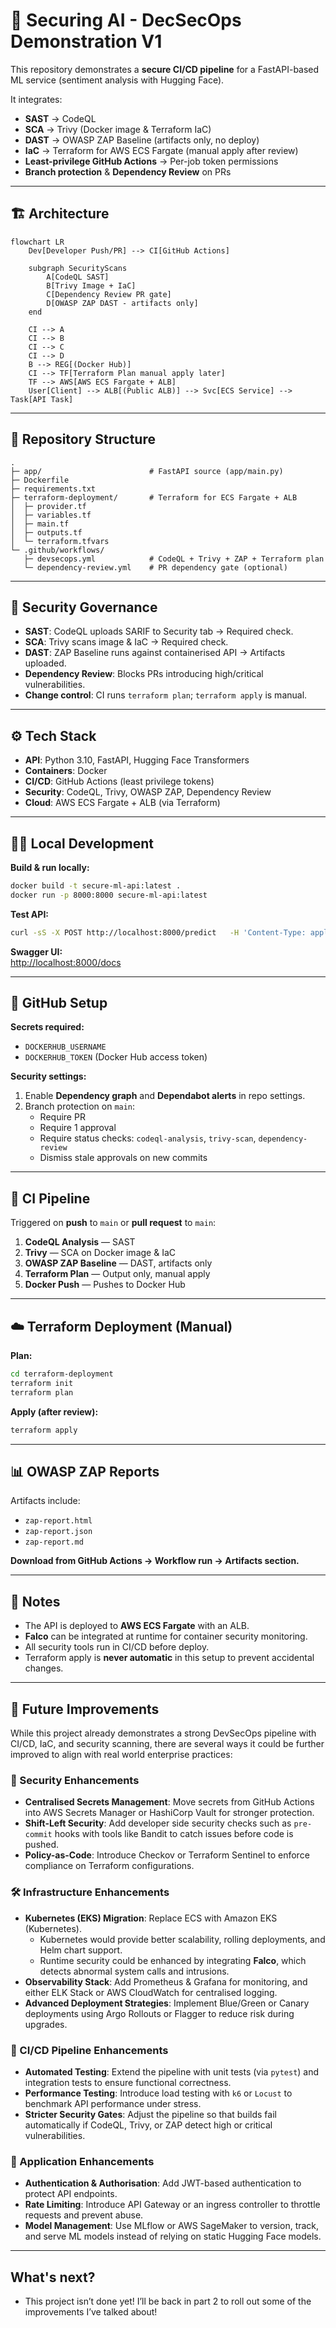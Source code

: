 # 🚀 Securing AI - DecSecOps Demonstration V1

This repository demonstrates a **secure CI/CD pipeline** for a FastAPI-based ML service (sentiment analysis with Hugging Face).  

It integrates:

- **SAST** → CodeQL  
- **SCA** → Trivy (Docker image & Terraform IaC)  
- **DAST** → OWASP ZAP Baseline (artifacts only, no deploy)  
- **IaC** → Terraform for AWS ECS Fargate (manual apply after review)  
- **Least-privilege GitHub Actions** → Per-job token permissions  
- **Branch protection** & **Dependency Review** on PRs

---

## 🏗️ Architecture

```mermaid
flowchart LR
    Dev[Developer Push/PR] --> CI[GitHub Actions]

    subgraph SecurityScans
        A[CodeQL SAST]
        B[Trivy Image + IaC]
        C[Dependency Review PR gate]
        D[OWASP ZAP DAST - artifacts only]
    end

    CI --> A
    CI --> B
    CI --> C
    CI --> D
    B --> REG[(Docker Hub)]
    CI --> TF[Terraform Plan manual apply later]
    TF --> AWS[AWS ECS Fargate + ALB]
    User[Client] --> ALB[(Public ALB)] --> Svc[ECS Service] --> Task[API Task]

```

---

## 📂 Repository Structure

```
.
├─ app/                        # FastAPI source (app/main.py)
├─ Dockerfile
├─ requirements.txt
├─ terraform-deployment/       # Terraform for ECS Fargate + ALB
│  ├─ provider.tf
│  ├─ variables.tf
│  ├─ main.tf
│  ├─ outputs.tf
│  └─ terraform.tfvars
└─ .github/workflows/
   ├─ devsecops.yml            # CodeQL + Trivy + ZAP + Terraform plan
   └─ dependency-review.yml    # PR dependency gate (optional)
```

---

## 🔐 Security Governance

- **SAST**: CodeQL uploads SARIF to Security tab → Required check.  
- **SCA**: Trivy scans image & IaC → Required check.  
- **DAST**: ZAP Baseline runs against containerised API → Artifacts uploaded.  
- **Dependency Review**: Blocks PRs introducing high/critical vulnerabilities.  
- **Change control**: CI runs `terraform plan`; `terraform apply` is manual.

---

## ⚙️ Tech Stack

- **API**: Python 3.10, FastAPI, Hugging Face Transformers  
- **Containers**: Docker  
- **CI/CD**: GitHub Actions (least privilege tokens)  
- **Security**: CodeQL, Trivy, OWASP ZAP, Dependency Review  
- **Cloud**: AWS ECS Fargate + ALB (via Terraform)

---

## 🧑‍💻 Local Development

**Build & run locally:**
```bash
docker build -t secure-ml-api:latest .
docker run -p 8000:8000 secure-ml-api:latest
```

**Test API:**
```bash
curl -sS -X POST http://localhost:8000/predict   -H 'Content-Type: application/json'   -d '{"text":"I love learning DevSecOps!"}'
```

**Swagger UI:**  
<http://localhost:8000/docs>

---

## 🔑 GitHub Setup

**Secrets required:**
- `DOCKERHUB_USERNAME`  
- `DOCKERHUB_TOKEN` (Docker Hub access token)

**Security settings:**
1. Enable **Dependency graph** and **Dependabot alerts** in repo settings.  
2. Branch protection on `main`:
   - Require PR
   - Require 1 approval
   - Require status checks: `codeql-analysis`, `trivy-scan`, `dependency-review`
   - Dismiss stale approvals on new commits

---

## 🔄 CI Pipeline

Triggered on **push** to `main` or **pull request** to `main`:

1. **CodeQL Analysis** — SAST  
2. **Trivy** — SCA on Docker image & IaC  
3. **OWASP ZAP Baseline** — DAST, artifacts only  
4. **Terraform Plan** — Output only, manual apply  
5. **Docker Push** — Pushes to Docker Hub

---

## ☁️ Terraform Deployment (Manual)

**Plan:**
```bash
cd terraform-deployment
terraform init
terraform plan
```

**Apply (after review):**
```bash
terraform apply
```

---

## 📊 OWASP ZAP Reports

Artifacts include:
- `zap-report.html`
- `zap-report.json`
- `zap-report.md`

**Download from GitHub Actions → Workflow run → Artifacts section.**

---

## 📌 Notes

- The API is deployed to **AWS ECS Fargate** with an ALB.  
- **Falco** can be integrated at runtime for container security monitoring.  
- All security tools run in CI/CD before deploy.  
- Terraform apply is **never automatic** in this setup to prevent accidental changes.

---

## 🚀 Future Improvements

While this project already demonstrates a strong DevSecOps pipeline with CI/CD, IaC, and security scanning, there are several ways it could be further improved to align with real world enterprise practices:

### 🔐 Security Enhancements
- **Centralised Secrets Management**: Move secrets from GitHub Actions into AWS Secrets Manager or HashiCorp Vault for stronger protection.  
- **Shift-Left Security**: Add developer side security checks such as `pre-commit` hooks with tools like Bandit to catch issues before code is pushed.  
- **Policy-as-Code**: Introduce Checkov or Terraform Sentinel to enforce compliance on Terraform configurations.

### 🛠️ Infrastructure Enhancements
- **Kubernetes (EKS) Migration**: Replace ECS with Amazon EKS (Kubernetes).  
  - Kubernetes would provide better scalability, rolling deployments, and Helm chart support.  
  - Runtime security could be enhanced by integrating **Falco**, which detects abnormal system calls and intrusions.  
- **Observability Stack**: Add Prometheus & Grafana for monitoring, and either ELK Stack or AWS CloudWatch for centralised logging.  
- **Advanced Deployment Strategies**: Implement Blue/Green or Canary deployments using Argo Rollouts or Flagger to reduce risk during upgrades.

### 🔄 CI/CD Pipeline Enhancements
- **Automated Testing**: Extend the pipeline with unit tests (via `pytest`) and integration tests to ensure functional correctness.  
- **Performance Testing**: Introduce load testing with `k6` or `Locust` to benchmark API performance under stress.  
- **Stricter Security Gates**: Adjust the pipeline so that builds fail automatically if CodeQL, Trivy, or ZAP detect high or critical vulnerabilities.

### 🤖 Application Enhancements
- **Authentication & Authorisation**: Add JWT-based authentication to protect API endpoints.  
- **Rate Limiting**: Introduce API Gateway or an ingress controller to throttle requests and prevent abuse.  
- **Model Management**: Use MLflow or AWS SageMaker to version, track, and serve ML models instead of relying on static Hugging Face models.

---

## What's next?

- This project isn’t done yet! I’ll be back in part 2 to roll out some of the improvements I’ve talked about!